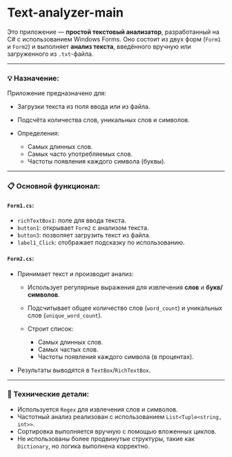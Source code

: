 # Text-analyzer-main

Это приложение — **простой текстовый анализатор**, разработанный на C# с использованием Windows Forms. Оно состоит из двух форм (`Form1` и `Form2`) и выполняет **анализ текста**, введённого вручную или загруженного из `.txt`-файла.

---

### 💡 Назначение:

Приложение предназначено для:

* Загрузки текста из поля ввода или из файла.
* Подсчёта количества слов, уникальных слов и символов.
* Определения:

  * Самых длинных слов.
  * Самых часто употребляемых слов.
  * Частоты появления каждого символа (буквы).

---

### 📋 Основной функционал:

#### `Form1.cs`:

* `richTextBox1`: поле для ввода текста.
* `button1`: открывает `Form2` с анализом текста.
* `button3`: позволяет загрузить текст из файла.
* `label1_Click`: отображает подсказку по использованию.

#### `Form2.cs`:

* Принимает текст и производит анализ:

  * Использует регулярные выражения для извлечения **слов** и **букв/символов**.
  * Подсчитывает общее количество слов (`word_count`) и уникальных слов (`unique_word_count`).
  * Строит список:

    * Самых длинных слов.
    * Самых частых слов.
    * Частоты появления каждого символа (в процентах).
* Результаты выводятся в `TextBox`/`RichTextBox`.

---

### 🧠 Технические детали:

* Используется `Regex` для извлечения слов и символов.
* Частотный анализ реализован с использованием `List<Tuple<string, int>>`.
* Сортировка выполняется вручную с помощью вложенных циклов.
* Не использованы более продвинутые структуры, такие как `Dictionary`, но логика выполнена корректно.
